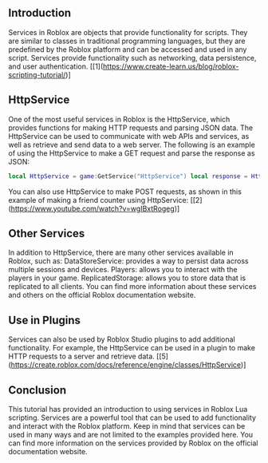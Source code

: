 Introduction
------------

Services in Roblox are objects that provide functionality for scripts. They are similar to classes in traditional programming languages, but they are predefined by the Roblox platform and can be accessed and used in any script. Services provide functionality such as networking, data persistence, and user authentication. \[\[1\](https://www.create-learn.us/blog/roblox-scripting-tutorial/)\]

HttpService
-----------

One of the most useful services in Roblox is the HttpService, which provides functions for making HTTP requests and parsing JSON data. The HttpService can be used to communicate with web APIs and services, as well as retrieve and send data to a web server. The following is an example of using the HttpService to make a GET request and parse the response as JSON:

```lua 
local HttpService = game:GetService("HttpService") local response = HttpService:GetAsync("https://api.example.com") local data = HttpService:JSONDecode(response)
```

You can also use HttpService to make POST requests, as shown in this example of making a friend counter using HttpService: \[\[2\](https://www.youtube.com/watch?v=wgIBxtRogeg)\]

Other Services
--------------

In addition to HttpService, there are many other services available in Roblox, such as: DataStoreService: provides a way to persist data across multiple sessions and devices. Players: allows you to interact with the players in your game. ReplicatedStorage: allows you to store data that is replicated to all clients. You can find more information about these services and others on the official Roblox documentation website.

Use in Plugins
--------------

Services can also be used by Roblox Studio plugins to add additional functionality. For example, the HttpService can be used in a plugin to make HTTP requests to a server and retrieve data. \[\[5\](https://create.roblox.com/docs/reference/engine/classes/HttpService)\]

Conclusion
----------

This tutorial has provided an introduction to using services in Roblox Lua scripting. Services are a powerful tool that can be used to add functionality and interact with the Roblox platform. Keep in mind that services can be used in many ways and are not limited to the examples provided here. You can find more information on the services provided by Roblox on the official documentation website.
